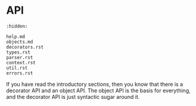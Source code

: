 # API

```{toctree}
:hidden:

help.md
objects.md
decorators.rst
types.rst
parser.rst
context.rst
util.rst
errors.rst
```

If you have read the introductory sections, then you know that there is a
decorator API and an object API. The object API is the basis for everything,
and the decorator API is just syntactic sugar around it.

